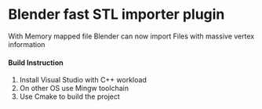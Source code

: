 # Blender fast STL importer plugin
 
With Memory mapped file Blender can now import Files with massive vertex information

#### Build Instruction
1. Install Visual Studio with C++ workload 
2. On other OS use Mingw toolchain
3. Use Cmake to build the project
